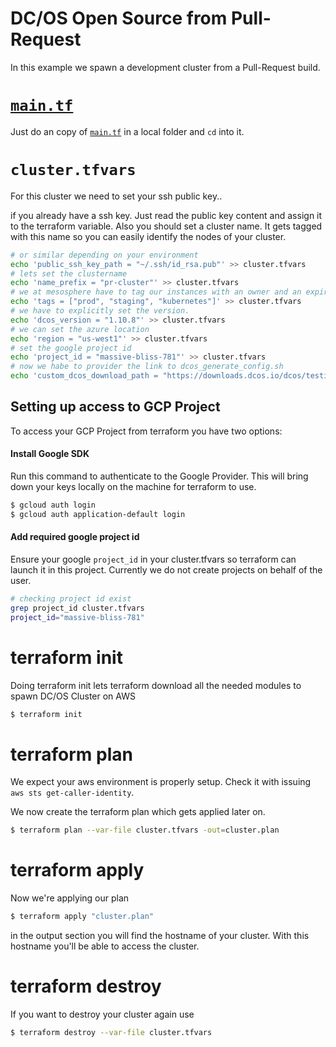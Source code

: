 # DC/OS Open Source from Pull-Request
In this example we spawn a development cluster from a Pull-Request build.

# [`main.tf`](./main.tf?raw=1)
Just do an copy of [`main.tf`](./main.tf?raw=1) in a local folder and `cd` into it.

# `cluster.tfvars`
For this cluster we need to set your ssh public key..

if you already have a ssh key. Just read the public key content and assign it to the terraform variable. Also you should set a cluster name. It gets tagged with this name so you can easily identify the nodes of your cluster.

```bash
# or similar depending on your environment
echo 'public_ssh_key_path = "~/.ssh/id_rsa.pub"' >> cluster.tfvars
# lets set the clustername
echo 'name_prefix = "pr-cluster"' >> cluster.tfvars
# we at mesosphere have to tag our instances with an owner and an expire date.
echo 'tags = ["prod", "staging", "kubernetes"]' >> cluster.tfvars
# we have to explicitly set the version.
echo 'dcos_version = "1.10.8"' >> cluster.tfvars
# we can set the azure location
echo 'region = "us-west1"' >> cluster.tfvars
# set the google project id
echo 'project_id = "massive-bliss-781"' >> cluster.tfvars
# now we habe to provider the link to dcos_generate_config.sh
echo 'custom_dcos_download_path = "https://downloads.dcos.io/dcos/testing/pull/3303/dcos_generate_config.sh"' >> cluster.tfvars
```

## Setting up access to GCP Project

To access your GCP Project from terraform you have two options:

#### Install Google SDK

Run this command to authenticate to the Google Provider. This will bring down your keys locally on the machine for terraform to use.

```bash
$ gcloud auth login
$ gcloud auth application-default login
```

#### Add required google project id

Ensure your google `project_id` in your cluster.tfvars so terraform can launch it in this project. Currently we do not create projects on behalf of the user.

```bash
# checking project id exist
grep project_id cluster.tfvars
project_id="massive-bliss-781"
```

# terraform init
Doing terraform init lets terraform download all the needed modules to spawn DC/OS Cluster on AWS

```bash
$ terraform init
```

# terraform plan
We expect your aws environment is properly setup. Check it with issuing `aws sts get-caller-identity`.

We now create the terraform plan which gets applied later on.
```bash
$ terraform plan --var-file cluster.tfvars -out=cluster.plan
```

# terraform apply
Now we're applying our plan

```bash
$ terraform apply "cluster.plan"
```

in the output section you will find the hostname of your cluster. With this hostname you'll be able to access the cluster.

# terraform destroy
If you want to destroy your cluster again use

```bash
$ terraform destroy --var-file cluster.tfvars
```
